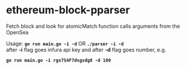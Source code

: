 # ethereum-block-pparser

Fetch block and look for atomicMatch function calls arguments from the OpenSea

Usage: **`go run main.go -i -d`** OR **`./parser -i -d`**  
after **-i** flag goes infura api key and after **-d** flag goes number, e.g.

**`go run main.go -i rgs7SAF7dsgsdg8 -d 100`**
